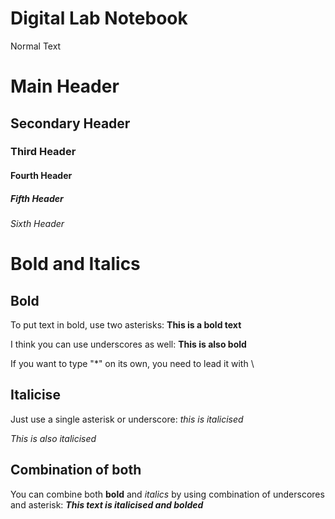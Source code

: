 # Digital Lab Notebook

Normal Text

# Main Header

## Secondary Header

### Third Header

#### Fourth Header

##### Fifth Header

###### Sixth Header

# Bold and Italics

## Bold

To put text in bold, use two asterisks: **This is a bold text**

I think you can use underscores as well: __This is also bold__

If you want to type "\*" on its own, you need to lead it with \\ 

## Italicise

Just use a single asterisk or underscore: *this is italicised*

_This is also italicised_

## Combination of both

You can combine both **bold** and *italics* by using combination of underscores and asterisk: _**This text is italicised and bolded**_
